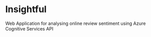 # Insightful
Web Application for analysing online review sentiment using Azure Cognitive Services API
